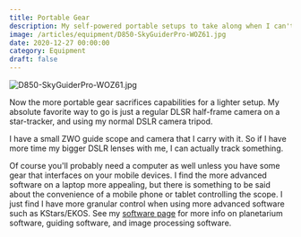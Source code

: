 ```yaml
---
title: Portable Gear
description: My self-powered portable setups to take along when I can't take my heavy gear along.
image: /articles/equipment/D850-SkyGuiderPro-WOZ61.jpg
date: 2020-12-27 00:00:00
category: Equipment
draft: false
---
```


![D850-SkyGuiderPro-WOZ61.jpg](/articles/equipment/D850-SkyGuiderPro-WOZ61.jpg)

Now the more portable gear sacrifices capabilities for a lighter setup. My absolute favorite way to go is just a regular DLSR half-frame camera on a star-tracker, and using my normal DSLR camera tripod.

I have a small ZWO guide scope and camera that I carry with it. So if I have more time my bigger DSLR lenses with me, I can actually track something.

Of course you'll probably need a computer as well unless you have some gear that interfaces on your mobile devices. I find the more advanced software on a laptop more appealing, but there is something to be said about the convenience of a mobile phone or tablet controlling the scope. I just find I have more granular control when using more advanced software such as KStars/EKOS. See my [software page](/software) for more info on planetarium software, guiding software, and image processing software.
